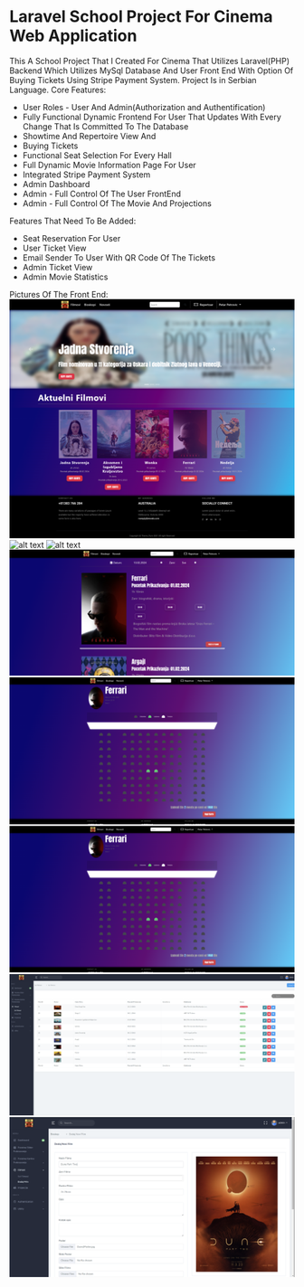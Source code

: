 # Laravel School Project For Cinema Web Application

This A School Project That I Created For Cinema That Utilizes Laravel(PHP) Backend Which Utilizes MySql Database And User Front End With Option Of Buying Tickets Using Stripe Payment System. Project Is in Serbian Language.
Core Features:
  * User Roles - User And Admin(Authorization and Authentification)
  * Fully Functional Dynamic Frontend For User That Updates With Every Change That Is Committed To The Database
  * Showtime And Repertoire View And
  * Buying Tickets
  * Functional Seat Selection For Every Hall
  * Full Dynamic Movie Information Page For User
  * Integrated Stripe Payment System
  * Admin Dashboard
  * Admin - Full Control Of The User FrontEnd 
  * Admin - Full Control Of The Movie And Projections
	
    


Features That Need To Be Added:
  * Seat Reservation For User
  * User Ticket View
  * Email Sender To User With QR Code Of The Tickets
  * Admin Ticket View
  * Admin Movie Statistics 
  



Pictures Of The Front End:
	![alt text](https://raw.githubusercontent.com/NikolaVuk001/Bioskop/master/Frontend%20Images/UserHomePage.png)
  ![alt text](https://raw.githubusercontent.com/NikolaVuk001/Bioskop/master/Frontend%20Images/MovieInfoPage.png)
  ![alt text](https://raw.githubusercontent.com/NikolaVuk001/Bioskop/master/Frontend%20Images/AllMoviesPage.png)
  ![alt text](https://raw.githubusercontent.com/NikolaVuk001/Bioskop/master/Frontend%20Images/RepertoirePage.png)
  ![alt text](https://raw.githubusercontent.com/NikolaVuk001/Bioskop/master/Frontend%20Images/SeatSelectionPage.png)
  ![alt text](https://raw.githubusercontent.com/NikolaVuk001/Bioskop/master/Frontend%20Images/SeatSelectionPage.png)
  ![alt text](https://raw.githubusercontent.com/NikolaVuk001/Bioskop/master/Frontend%20Images/AdminMoviePage.png)
  ![alt text](https://raw.githubusercontent.com/NikolaVuk001/Bioskop/master/Frontend%20Images/AdminAddingMoviePage.png)
	


	